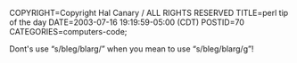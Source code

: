 COPYRIGHT=Copyright Hal Canary / ALL RIGHTS RESERVED
TITLE=perl tip of the day
DATE=2003-07-16 19:19:59-05:00 (CDT)
POSTID=70
CATEGORIES=computers-code;

Dont's use “s/bleg/blarg/” when you mean to use “s/bleg/blarg/g”!
